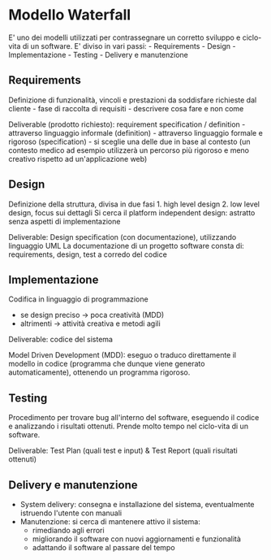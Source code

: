 # Modello Waterfall
E' uno dei modelli utilizzati per contrassegnare un corretto sviluppo e ciclo-vita di un software. E' diviso in vari passi:
	- Requirements
	- Design
	- Implementazione
	- Testing
	- Delivery e manutenzione

## Requirements
Definizione di funzionalità, vincoli e prestazioni da soddisfare richieste dal cliente
	- fase di raccolta di requisiti
	- descrivere cosa fare e non come

Deliverable (prodotto richiesto): requirement specification / definition
	- attraverso linguaggio informale (definition)
	- attraverso linguaggio formale e rigoroso (specification)
	- si sceglie una delle due in base al contesto (un contesto medico ad esempio utilizzerà un percorso più rigoroso e meno creativo rispetto ad un'applicazione web)

## Design
Definizione della struttura, divisa in due fasi
	1. high level design
	2. low level design, focus sui dettagli
Si cerca il platform independent design: astratto senza aspetti di implementazione

Deliverable: Design specification (con documentazione), utilizzando linguaggio UML
La documentazione di un progetto software consta di: requirements, design, test a corredo del codice

## Implementazione
Codifica in linguaggio di programmazione
- se design preciso -> poca creatività (MDD)
- altrimenti -> attività creativa e metodi agili

Deliverable: codice del sistema

Model Driven Development (MDD): eseguo o traduco direttamente il modello in codice (programma che dunque viene generato automaticamente), ottenendo un programma rigoroso.

## Testing
Procedimento per trovare bug all'interno del software, eseguendo il codice e analizzando i risultati ottenuti. Prende molto tempo nel ciclo-vita di un software.

Deliverable: Test Plan (quali test e input) & Test Report (quali risultati ottenuti)

## Delivery e manutenzione
- System delivery: consegna e installazione del sistema, eventualmente istruendo l'utente con manuali
- Manutenzione: si cerca di mantenere attivo il sistema:
	- rimediando agli errori
	- migliorando il software con nuovi aggiornamenti e funzionalità
	- adattando il software al passare del tempo